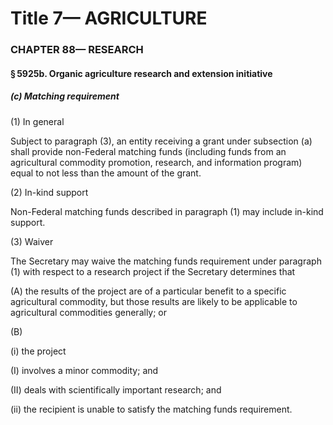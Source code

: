 
# Title 7— AGRICULTURE
### CHAPTER 88— RESEARCH
#### § 5925b. Organic agriculture research and extension initiative
##### (c) Matching requirement

(1) In general

Subject to paragraph (3), an entity receiving a grant under subsection (a) shall provide non-Federal matching funds (including funds from an agricultural commodity promotion, research, and information program) equal to not less than the amount of the grant.

(2) In-kind support

Non-Federal matching funds described in paragraph (1) may include in-kind support.

(3) Waiver

The Secretary may waive the matching funds requirement under paragraph (1) with respect to a research project if the Secretary determines that

(A) the results of the project are of a particular benefit to a specific agricultural commodity, but those results are likely to be applicable to agricultural commodities generally; or

(B)

(i) the project

(I) involves a minor commodity; and

(II) deals with scientifically important research; and

(ii) the recipient is unable to satisfy the matching funds requirement.
